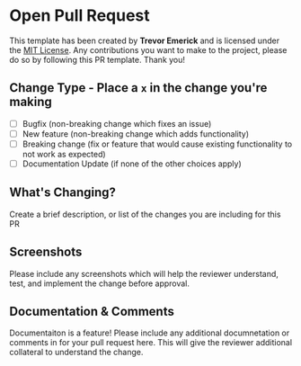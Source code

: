 # Open Pull Request 

This template has been created by **Trevor Emerick** and is licensed under the [MIT License](https://opensource.org/licenses/MIT).  Any contributions you want to make to the project, please do so by following this PR template. Thank you!


## Change Type - Place a `x` in the change you're making
- [ ] Bugfix (non-breaking change which fixes an issue)
- [ ] New feature (non-breaking change which adds functionality)
- [ ] Breaking change (fix or feature that would cause existing functionality to not work as expected)
- [ ] Documentation Update (if none of the other choices apply)

## What's Changing?

Create a brief description, or list of the changes you are including for this PR

## Screenshots

Please include any screenshots which will help the reviewer understand, test, and implement the change before approval. 

## Documentation & Comments

Documentaiton is a feature! Please include any additional documnetation or comments in for your pull request here. This will give the reviewer additional collateral to understand the change.
